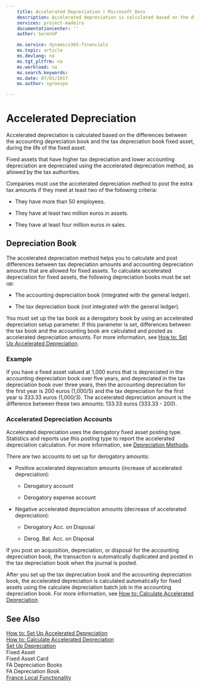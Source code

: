 ```yaml
---
    title: Accelerated Depreciation | Microsoft Docs
    description: Accelerated depreciation is calculated based on the differences between the accounting depreciation book and the tax depreciation book fixed asset, during the life of the fixed asset.
    services: project-madeira
    documentationcenter: ''
    author: SorenGP

    ms.service: dynamics365-financials
    ms.topic: article
    ms.devlang: na
    ms.tgt_pltfrm: na
    ms.workload: na
    ms.search.keywords:
    ms.date: 07/01/2017
    ms.author: sgroespe

---
```

# Accelerated Depreciation
Accelerated depreciation is calculated based on the differences between the accounting depreciation book and the tax depreciation book fixed asset, during the life of the fixed asset.  
  
 Fixed assets that have higher tax depreciation and lower accounting depreciation are depreciated using the accelerated depreciation method, as allowed by the tax authorities.  
  
 Companies must use the accelerated depreciation method to post the extra tax amounts if they meet at least two of the following criteria:  
  
-   They have more than 50 employees.  
  
-   They have at least two million euros in assets.  
  
-   They have at least four million euros in sales.  
  
## Depreciation Book  
 The accelerated depreciation method helps you to calculate and post differences between tax depreciation amounts and accounting depreciation amounts that are allowed for fixed assets. To calculate accelerated depreciation for fixed assets, the following depreciation books must be set up:  
  
-   The accounting depreciation book (integrated with the general ledger).  
  
-   The tax depreciation book (not integrated with the general ledger).  
  
 You must set up the tax book as a derogatory book by using an accelerated depreciation setup parameter. If this parameter is set, differences between the tax book and the accounting book are calculated and posted as accelerated depreciation amounts. For more information, see [How to: Set Up Accelerated Depreciation](how-to-set-up-accelerated-depreciation.md).  
  
### Example  
 If you have a fixed asset valued at 1,000 euros that is depreciated in the accounting depreciation book over five years, and depreciated in the tax depreciation book over three years, then the accounting depreciation for the first year is 200 euros (1,000/5) and the tax depreciation for the first year is 333.33 euros (1,000/3). The accelerated depreciation amount is the difference between these two amounts: 133.33 euros (333.33 - 200).  
  
### Accelerated Depreciation Accounts  
 Accelerated depreciation uses the derogatory fixed asset posting type. Statistics and reports use this posting type to report the accelerated depreciation calculation. For more information, see [Depreciation Methods](depreciation-methods.md).  
  
 There are two accounts to set up for derogatory amounts:  
  
-   Positive accelerated depreciation amounts (increase of accelerated depreciation):  
  
    -   Derogatory account  
  
    -   Derogatory expense account  
  
-   Negative accelerated depreciation amounts (decrease of accelerated depreciation):  
  
    -   Derogatory Acc. on Disposal  
  
    -   Derog. Bal. Acc. on Disposal  
  
 If you post an acquisition, depreciation, or disposal for the accounting depreciation book, the transaction is automatically duplicated and posted in the tax depreciation book when the journal is posted.  
  
 After you set up the tax depreciation book and the accounting depreciation book, the accelerated depreciation is calculated automatically for fixed assets using the calculate depreciation batch job in the accounting depreciation book. For more information, see [How to: Calculate Accelerated Depreciation](how-to-calculate-accelerated-depreciation.md).  
  
## See Also  
 [How to: Set Up Accelerated Depreciation](how-to-set-up-accelerated-depreciation.md)   
 [How to: Calculate Accelerated Depreciation](how-to-calculate-accelerated-depreciation.md)   
 [Set Up Depreciation](set-up-depreciation.md)   
 Fixed Asset   
 Fixed Asset Card   
 FA Depreciation Books   
 FA Depreciation Book   
 [France Local Functionality](france-local-functionality.md)